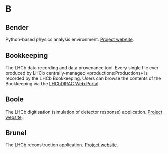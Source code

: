 # B

## Bender

Python-based physics analysis environment. [Project website](http://lhcbdoc.web.cern.ch/lhcbdoc/bender/).

## Bookkeeping

The LHCb data recording and data provenance tool. Every single file ever produced by LHCb centrally-managed «productions:Productions» is recorded by the LHCb Bookkeeping. Users can browse the contents of the Bookkeeping via the [LHCbDIRAC Web Portal](https://lhcb-portal-dirac.cern.ch/DIRAC/?view=tabs&theme=Grey&url_state=1|*LHCbDIRAC.BookkeepingBrowser.classes.BookkeepingBrowser).

## Boole

The LHCb digitisation (simulation of detector response) application. [Project website](lhcbdoc.web.cern.ch/lhcbdoc/boole/).

## Brunel

The LHCb reconstruction application. [Project website](lhcbdoc.web.cern.ch/lhcbdoc/brunel/).
